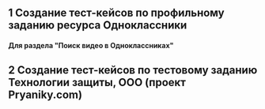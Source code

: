 ## 1 Создание тест-кейсов по профильному заданию ресурса Одноклассники
#### Для раздела "Поиск видео в Одноклассниках"

## 2 Создание тест-кейсов по тестовому заданию Технологии защиты, ООО (проект Pryaniky.com)
